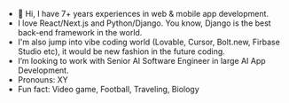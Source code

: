 - 👋 Hi, I have 7+ years experiences in web & mobile app development.
-  I love React/Next.js and Python/Django. You know, Django is the best back-end framework in the world.
-  I'm also jump into vibe coding world (Lovable, Cursor, Bolt.new, Firbase Studio etc), it would be new fashion in the future coding.
-  I’m looking to work with Senior AI Software Engineer in large AI App Development.
-  Pronouns: XY
-  Fun fact: Video game, Football, Traveling, Biology

<!---
mm-pro/mm-pro is a ✨ special ✨ repository because its `README.md` (this file) appears on your GitHub profile.
You can click the Preview link to take a look at your changes.
--->

